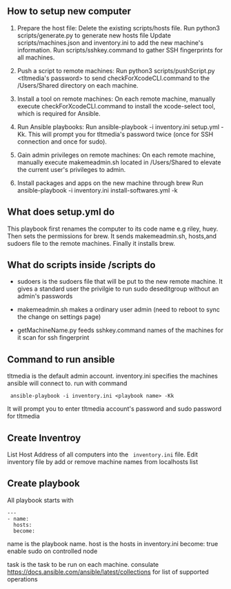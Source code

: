 ## How to setup new computer
1. Prepare the host file:
    Delete the existing scripts/hosts file. Run python3 scripts/generate.py to generate new hosts file
    Update scripts/machines.json and inventory.ini to add the new machine's information.
    Run scripts/sshkey.command to gather SSH fingerprints for all machines.
   
2. Push a script to remote machines:
    Run python3 scripts/pushScript.py <tltmedia's password> to send checkForXcodeCLI.command to the /Users/Shared directory on each machine.

3. Install a tool on remote machines:
    On each remote machine, manually execute checkForXcodeCLI.command to install the xcode-select tool, which is required for Ansible.

4. Run Ansible playbooks:
    Run ansible-playbook -i inventory.ini setup.yml -Kk. This will prompt you for tltmedia's password twice (once for SSH connection and once for sudo).

5. Gain admin privileges on remote machines:
    On each remote machine, manually execute makemeadmin.sh located in /Users/Shared to elevate the current user's privileges to admin.

6. Install packages and apps on the new machine through brew
   Run ansible-playbook -i inventory.ini install-softwares.yml -k

## What does setup.yml do
This playbook first renames the computer to its code name e.g riley, huey. Then sets the permissions for brew. It sends makemeadmin.sh, hosts,and sudoers file to the remote machines. Finally it installs brew. 

## What do scripts inside /scripts do
- sudoers is the sudoers file that will be put to the new remote machine. It gives a standard user  the privilgie to run sudo deseditgroup without an admin's passwords

- makemeadmin.sh makes a ordinary user admin (need to reboot to sync the change on settings page)

- getMachineName.py feeds sshkey.command names of the machines for it scan for ssh fingerprint

## Command to run ansible
tltmedia is the default admin account. inventory.ini specifies the machines ansible will connect to. 
run with command
```
 ansible-playbook -i inventory.ini <playbook name> -Kk
```
It will prompt you to enter tltmedia account's password and sudo password for tltmedia

## Create Inventroy

List Host Address of all computers into the ``` inventory.ini``` file. Edit inventory file by add or remove machine names from localhosts list

## Create playbook

All playbook starts with
```
---
- name: 
  hosts: 
  become: 

```

name is the playbook name.
host is the hosts in inventory.ini
become: true enable sudo on controlled node

task is the task to be run on each machine. consulate https://docs.ansible.com/ansible/latest/collections for list of supported operations

